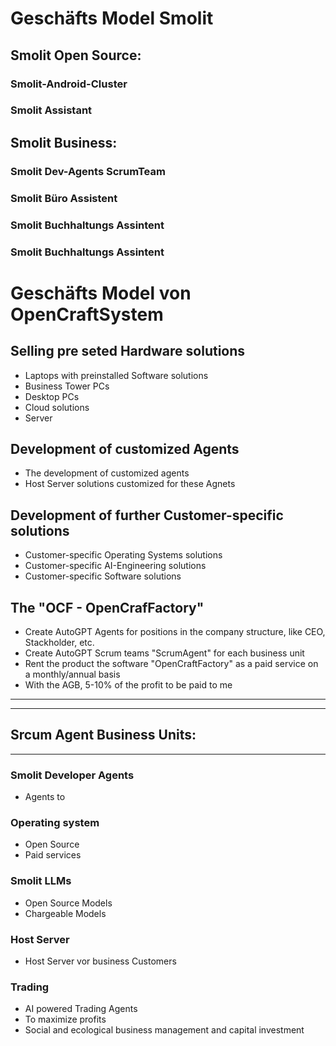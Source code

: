 # Geschäfts Model Smolit

## Smolit Open Source:
### Smolit-Android-Cluster
### Smolit Assistant


## Smolit Business:
### Smolit Dev-Agents ScrumTeam
### Smolit Büro Assistent
### Smolit Buchhaltungs Assintent
### Smolit Buchhaltungs Assintent


# Geschäfts Model von OpenCraftSystem

## Selling pre seted Hardware solutions
+ Laptops with preinstalled  Software solutions
+ Business Tower PCs
+ Desktop PCs
+ Cloud solutions
+ Server

## Development of customized Agents
+ The development of customized agents
+ Host Server solutions customized for these Agnets

## Development of further Customer-specific solutions
+ Customer-specific Operating Systems solutions
+ Customer-specific AI-Engineering solutions
+ Customer-specific Software solutions

## The "OCF - OpenCrafFactory"
+ Create AutoGPT Agents for positions in the company structure, like CEO, Stackholder, etc.
+ Create AutoGPT Scrum teams "ScrumAgent" for each business unit
+ Rent the product the software "OpenCraftFactory" as a paid service on a monthly/annual basis 
+ With the AGB, 5-10% of the profit to be paid to me




________________________________________________________
________________________________________________________
## **Srcum Agent Business Units:**
________________________________________________________

### Smolit Developer Agents
+ Agents to

### Operating system
+ Open Source
+ Paid services

### Smolit LLMs 
+ Open Source Models
+ Chargeable Models 

### Host Server
+ Host Server vor business Customers

### Trading
+ AI powered Trading Agents
+ To maximize profits
+ Social and ecological business management and capital investment

